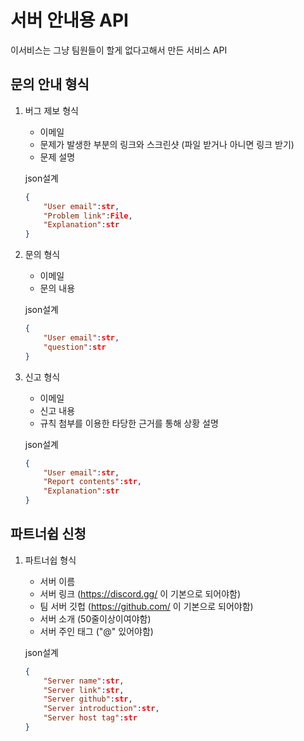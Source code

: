 # 서버 안내용 API

이서비스는 그냥 팀원들이 할게 없다고해서
만든 서비스 API

## 문의 안내 형식

1. 버그 제보 형식
    - 이메일
    - 문제가 발생한 부분의 링크와 스크린샷 (파일 받거나 아니면 링크 받기)
    - 문제 설명

    json설계
    ```json
    {
        "User email":str,
        "Problem link":File,
        "Explanation":str
    } 
    ```

2. 문의 형식
    - 이메일
    - 문의 내용

    json설계
    ```json
    {
        "User email":str,
        "question":str
    } 
    ```

3. 신고 형식
    - 이메일
    - 신고 내용
    - 규칙 첨부를 이용한 타당한 근거를 통해 상황 설명

    json설계
    ```json
    {
        "User email":str,
        "Report contents":str,
        "Explanation":str
    } 
    ```

## 파트너쉽 신청

1. 파트너쉽 형식
    - 서버 이름
    - 서버 링크 (https://discord.gg/ 이 기본으로 되어야함)
    - 팀 서버 깃헙 (https://github.com/ 이 기본으로 되어야함)
    - 서버 소개 (50줄이상이여야함)
    - 서버 주인 태그 ("@" 있어야함)
    
    json설계
    ```json
    {
        "Server name":str,
        "Server link":str,
        "Server github":str,
        "Server introduction":str,
        "Server host tag":str
    } 
    ```
